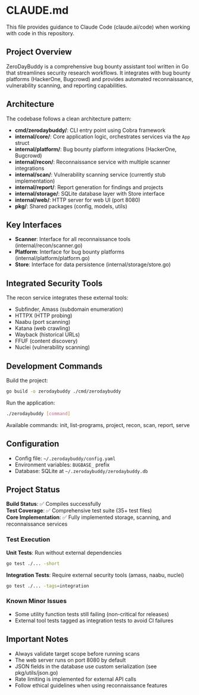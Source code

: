 # CLAUDE.md

This file provides guidance to Claude Code (claude.ai/code) when working with code in this repository.

## Project Overview

ZeroDayBuddy is a comprehensive bug bounty assistant tool written in Go that streamlines security research workflows. It integrates with bug bounty platforms (HackerOne, Bugcrowd) and provides automated reconnaissance, vulnerability scanning, and reporting capabilities.

## Architecture

The codebase follows a clean architecture pattern:

- **cmd/zerodaybuddy/**: CLI entry point using Cobra framework
- **internal/core/**: Core application logic, orchestrates services via the `App` struct
- **internal/platform/**: Bug bounty platform integrations (HackerOne, Bugcrowd)
- **internal/recon/**: Reconnaissance service with multiple scanner integrations
- **internal/scan/**: Vulnerability scanning service (currently stub implementation)
- **internal/report/**: Report generation for findings and projects
- **internal/storage/**: SQLite database layer with Store interface
- **internal/web/**: HTTP server for web UI (port 8080)
- **pkg/**: Shared packages (config, models, utils)

## Key Interfaces

- **Scanner**: Interface for all reconnaissance tools (internal/recon/scanner.go)
- **Platform**: Interface for bug bounty platforms (internal/platform/platform.go)
- **Store**: Interface for data persistence (internal/storage/store.go)

## Integrated Security Tools

The recon service integrates these external tools:
- Subfinder, Amass (subdomain enumeration)
- HTTPX (HTTP probing)
- Naabu (port scanning)
- Katana (web crawling)
- Wayback (historical URLs)
- FFUF (content discovery)
- Nuclei (vulnerability scanning)

## Development Commands

Build the project:
```bash
go build -o zerodaybuddy ./cmd/zerodaybuddy
```

Run the application:
```bash
./zerodaybuddy [command]
```

Available commands: init, list-programs, project, recon, scan, report, serve

## Configuration

- Config file: `~/.zerodaybuddy/config.yaml`
- Environment variables: `BUGBASE_` prefix
- Database: SQLite at `~/.zerodaybuddy/zerodaybuddy.db`

## Project Status

**Build Status**: ✅ Compiles successfully  
**Test Coverage**: ✅ Comprehensive test suite (35+ test files)  
**Core Implementation**: ✅ Fully implemented storage, scanning, and reconnaissance services

### Test Execution

**Unit Tests**: Run without external dependencies  
```bash
go test ./... -short
```

**Integration Tests**: Require external security tools (amass, naabu, nuclei)  
```bash
go test ./... -tags=integration
```

### Known Minor Issues

- Some utility function tests still failing (non-critical for releases)
- External tool tests tagged as integration tests to avoid CI failures

## Important Notes

- Always validate target scope before running scans
- The web server runs on port 8080 by default
- JSON fields in the database use custom serialization (see pkg/utils/json.go)
- Rate limiting is implemented for external API calls
- Follow ethical guidelines when using reconnaissance features